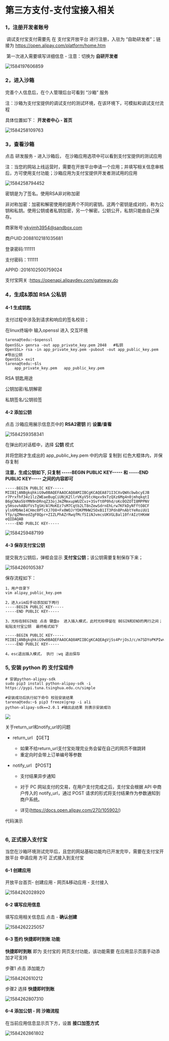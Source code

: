 # 第三方支付-支付宝接入相关

### 1，注册开发者账号 

​      调试支付宝支付需要先 在 支付宝开放平台 进行注册，入驻为 “自助研发者”；链接为 https://open.alipay.com/platform/home.htm

​     第一次进入需要填写详细信息  - 注意：切换为 **自研开发者**

![1584197606859](images\1584197606859.png)



### 2，进入沙箱

完善个人信息后，在个人管理后台可看到 “沙箱” 服务

注：沙箱为支付宝提供的调试支付的测试环境，在该环境下，可模拟和调试支付流程

具体位置如下： **开发者中心 - 首页**

![1584258109763](images\1584258109763.png)

### 3，查看沙箱

点击 研发服务 - 进入沙箱后， 在沙箱应用选项中可以看到支付宝提供的测试应用

注：当您的网站上线运营时，需要在开放平台申请一个应用；并填写相关信息审核后，方可使用支付功能；沙箱应用为支付宝提供开发者测试用的应用

![1584258794452](images\1584258794452.png)

密钥是为了签名。使用RSA非对称加密

非对称加密：加密和解密使用的是两个不同的密钥。这两个密钥是成对的，称为公钥和私钥。使用公钥或者私钥加密，另一个解密。公钥公开，私钥只能由自己保存。

商家账号:ykyjmh3954@sandbox.com

商户UID:2088102181035681

登录密码:111111

支付密码：111111

APPID :2016102500759024

支付宝网关 :https://openapi.alipaydev.com/gateway.do

### 4，生成&添加 RSA 公私钥

#### 4-1 生成钥匙

支付过程中涉及到请求和响应的签名校验；

在linux终端中 输入openssl 进入 交互环境

```shell
tarena@tedu:~$openssl
OpenSSL> genrsa -out app_private_key.pem 2048   #私钥
OpenSSL> rsa -in app_private_key.pem -pubout -out app_public_key.pem               #导出公钥
OpenSSL> exit
tarena@tedu:~$ls
    app_private_key.pem   app_public_key.pem
```

RSA 钥匙用途

公钥加密/私钥解密

私钥签名/公钥验签

#### 4-2 添加公钥

点击 沙箱应用展示信息页中的 **RSA2密钥** 的 **设置/查看** 

![1584259358341](images\1584259358341.png)

在弹出的对话框中，选择 **公钥**  模式

并将您刚才生成出的 app_public_key.pem 中的内容 复制到 红色大框体内，并保存复制

**注意，生成公钥如下, 只复制 -----BEGIN PUBLIC KEY----- 和 -----END PUBLIC KEY----- 之间的内容即可**

```shell
-----BEGIN PUBLIC KEY-----
MIIBIjANBgkqhkiG9w0BAQEFAAOCAQ8AMIIBCgKCAQEA871I3CXvQWXcbwbcyEJB
r7Prxfhf34z1lzZWEaeBugCiUNjK2llrVKyV5tcHqxv9xTzQXz6Mg4n0jmhqkqtI
B6gCNAo5bYMN9nDRnqZ33ojJmZMmxupWUZCvz+3Svft0P0hd/oKc0OZOTI8MPPNV
y5HsovhABUfVsTgSH/AlMoKEz7sM7Cqtb2LT8nZewSdrnEhLrw7KFkDyNfftO8CF
yls6MbNeI4CHmc0PTcXJ7O8+Fx0WOJrYDKPMHW25OxB1IT3Pdn8PnAbtYeRoiUU1
Yfp/qZMmnedZgF0Qpr+ZIZLPhAZrRwqfMcfSIiNJvmcsUKVGLBal10frAIztHKmW
eQIDAQAB
-----END PUBLIC KEY-----
```



![1584259487199](images\1584259487199.png)



#### 4-3 保存支付宝公钥

提交我方公钥后，弹框会显示 **支付宝公钥**；该公钥需要复制保存下来；

![1584260105387](images\1584260105387.png)

保存流程如下：

```shell
1，用户目录下  
vim alipay_public_key.pem

2，进入vim后手动添加如下两行
-----BEGIN PUBLIC KEY-----
-----END PUBLIC KEY-----

3，光标在BEGIN处 点击 键盘o  进入插入模式，此时光标停留在 BEGIN和END的两行之间；粘贴支付宝公钥  最终格式如下

-----BEGIN PUBLIC KEY-----
MIIBIjANBgkqhkiG9w0BAQEFAAOCAQ8AMIIBCgKCAQEAgVjSs4PrjOsJ/c/m7SDYoPKPIwvEwq3U6p2dzpB0X/wVsYsZEHLrWEeVZfTHi9J0yrvwnxgUPlCGKv4EaJuc8msWuuH3TxEvurTPJxYUCOiBIQYeG5iRTh3fWyCkMlLNm8UXv0v+KRVK9bZ17cWB0vBM7iwrytGbfKg0vhIjsybbOd4VM/m4bWZOFdkXAmJfbO+pfMsa9TzF5zYmSpoHuBAkGu9m7EtzzBlXifthYkhvyEAX/XWG3rgaEe+l8W+NlPZ1uudZ2AIWLvnLl5Jjrcz1yMJqOhsobBrPiWbnwnRsMz1Sn9W9rl/cGITcboPlEMgs988Vcd/o21gHDNwNKQIDAQAB
-----END PUBLIC KEY-----

4，esc退出插入模式， 执行 :wq 退出保存 
```



### 5,  安装 python 的 支付宝组件

```shell
# 安装python-alipay-sdk
sudo pip3 install python-alipay-sdk -i https://pypi.tuna.tsinghua.edu.cn/simple

#安装成功后执行如下命令 校验安装结果
tarena@tedu:~$ pip3 freeze|grep -i ali
python-alipay-sdk==2.0.1 #输出此结果 则表示安装成功
```



![](images/支付宝交互时序图.png)

关于return_url和notify_url的问题

- return_url 【GET】

  - 如果不给return_url支付宝处理完业务会留在自己的网页不做跳转
  - 重定向时会带上订单编号等参数

- notify_url 【POST】

  - 支付结果异步通知

  - 对于 PC 网站支付的交易，在用户支付完成之后，支付宝会根据 API 中商户传入的 notify_url，通过 POST 请求的形式将支付结果作为参数通知到商户系统。

  - 详见(https://docs.open.alipay.com/270/105902/)

    

代码演示

```python

```



### 6, 正式接入支付宝

当您在沙箱环境测试完毕后，且您的网站基础功能均已开发完毕，需要在支付宝开放平台 申请应用 方可 正式接入到支付宝

#### 6-1 创建应用

开放平台首页- 创建应用 - 网页&移动应用 - 支付接入

![1584262028920](images\1584262028920.png)



#### 6-2  填写应用信息

填写应用相关信息后 点击 - **确认创建**

![1584262225057](images\1584262225057.png)

#### 6-3 签约 **快捷即时到账** 功能

**快捷即时到账** 即为 支付宝的 网页支付功能，该功能需要 在应用显示页面手动添加才可支持

步骤1  点击 添加能力

![1584262610212](images\1584262610212.png)



步骤2  选择 **快捷即时到账**

![1584262807310](images\1584262807310.png)



#### 6-4  添加公钥 - 同 沙箱流程

在当前应用信息显示页下方，设置 **接口加签方式**

![1584262861802](images\1584262861802.png)